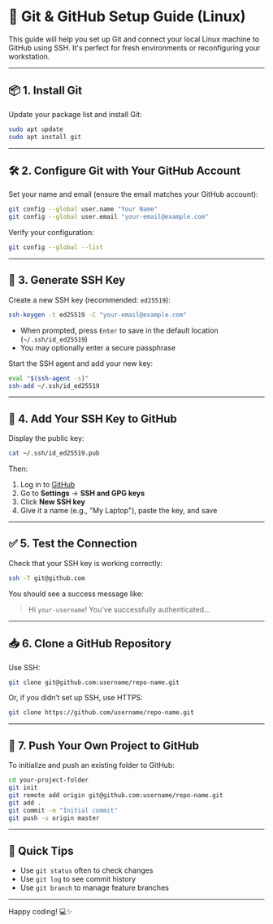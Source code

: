 # 🔧 Git & GitHub Setup Guide (Linux)

This guide will help you set up Git and connect your local Linux machine to GitHub using SSH. It's perfect for fresh environments or reconfiguring your workstation.

---

## 📦 1. Install Git

Update your package list and install Git:

```bash
sudo apt update
sudo apt install git
```

---

## 🛠️ 2. Configure Git with Your GitHub Account

Set your name and email (ensure the email matches your GitHub account):

```bash
git config --global user.name "Your Name"
git config --global user.email "your-email@example.com"
```

Verify your configuration:

```bash
git config --global --list
```

---

## 🔐 3. Generate SSH Key

Create a new SSH key (recommended: `ed25519`):

```bash
ssh-keygen -t ed25519 -C "your-email@example.com"
```

- When prompted, press `Enter` to save in the default location (`~/.ssh/id_ed25519`)
- You may optionally enter a secure passphrase

Start the SSH agent and add your new key:

```bash
eval "$(ssh-agent -s)"
ssh-add ~/.ssh/id_ed25519
```

---

## 🧷 4. Add Your SSH Key to GitHub

Display the public key:

```bash
cat ~/.ssh/id_ed25519.pub
```

Then:

1. Log in to [GitHub](https://github.com)
2. Go to **Settings** → **SSH and GPG keys**
3. Click **New SSH key**
4. Give it a name (e.g., "My Laptop"), paste the key, and save

---

## ✅ 5. Test the Connection

Check that your SSH key is working correctly:

```bash
ssh -T git@github.com
```

You should see a success message like:

> Hi `your-username`! You've successfully authenticated...

---

## 📥 6. Clone a GitHub Repository

Use SSH:

```bash
git clone git@github.com:username/repo-name.git
```

Or, if you didn’t set up SSH, use HTTPS:

```bash
git clone https://github.com/username/repo-name.git
```

---

## 🚀 7. Push Your Own Project to GitHub

To initialize and push an existing folder to GitHub:

```bash
cd your-project-folder
git init
git remote add origin git@github.com:username/repo-name.git
git add .
git commit -m "Initial commit"
git push -u origin master
```

---

## 🧠 Quick Tips

- Use `git status` often to check changes
- Use `git log` to see commit history
- Use `git branch` to manage feature branches

---


Happy coding! 💻✨